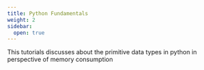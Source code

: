 ```yaml
---
title: Python Fundamentals
weight: 2
sidebar:
  open: true
---
```



This tutorials discusses about the primitive data types in python in perspective of memory consumption 